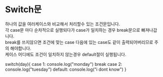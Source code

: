 <h1>Switch문</h1>
 
하나의 값을 여러케이스와 비교해서 처리할수 있는 조건문입니다. <br>
각 case문 마다 순차적으로 실행되다가 case가 일치하는 경우 break문으로 빠져나갑니다.  <br>
break를 쓰지않으면 조건에 맞는 case 다음에 있는 case도 같이 출력되어버리므로 주의 해야합니다. <br>
케이스 어디에도 조건이 일치하지 않는경우 default절이 실행됩니다.

switch(day){
case 1:
 console.log("monday")
break
case 2:
 console.log("tuesday")
default:
console.log("i dont know") 
}
